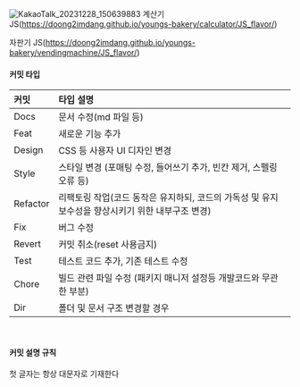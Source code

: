 ![KakaoTalk_20231228_150639883](https://github.com/doong2imdang/youngs-bakery/assets/124869695/691bd61d-f915-44c5-8100-f73b3189bc9e)
계산기 JS(https://doong2imdang.github.io/youngs-bakery/calculator/JS_flavor/)

자판기 JS(https://doong2imdang.github.io/youngs-bakery/vendingmachine/JS_flavor/)

#### 커밋 타입

| 커밋     | 타입 설명                                                                                        |
| :------- | :----------------------------------------------------------------------------------------------- |
| Docs     | 문서 수정(md 파일 등)                                                                            |
| Feat     | 새로운 기능 추가                                                                                 |
| Design   | CSS 등 사용자 UI 디자인 변경                                                                     |
| Style    | 스타일 변경 (포매팅 수정, 들어쓰기 추가, 빈칸 제거, 스펠링 오류 등)                              |
| Refactor | 리팩토링 작업(코드 동작은 유지하되, 코드의 가독성 및 유지보수성을 향상시키기 위한 내부구조 변경) |
| Fix      | 버그 수정                                                                                        |
| Revert   | 커밋 취소(reset 사용금지)                                                                        |
| Test     | 테스트 코드 추가, 기존 테스트 수정                                                               |
| Chore   | 빌드 관련 파일 수정 (패키지 매니저 설정등 개발코드와 무관한 부분)                                |
| Dir     | 폴더 및 문서 구조 변경할 경우                                                                 | 

<br>

#### 커밋 설명 규칙

첫 글자는 항상 대문자로 기재한다
